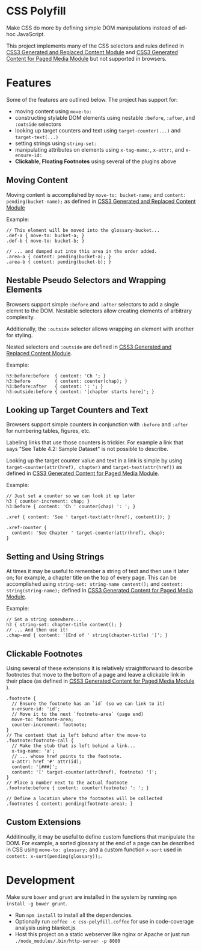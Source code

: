# CSS Polyfill

Make CSS do more by defining simple DOM manipulations instead of ad-hoc JavaScript.

This project implements many of the CSS selectors and rules defined in [CSS3 Generated and Replaced Content Module](http://www.w3.org/TR/css3-content/) and [CSS3 Generated Content for Paged Media Module](http://www.w3.org/TR/css3-gcpm/) but not supported in browsers.

# Features

Some of the features are outlined below. The project has support for:

- moving content using `move-to:`
- constructing stylable DOM elements using nestable `:before`, `:after`, and `:outside` selectors
- looking up target counters and text using `target-counter(...)` and `target-text(...)`
- setting strings using `string-set:`
- manipulating attributes on elements using `x-tag-name:`, `x-attr:`, and `x-ensure-id:`
- **Clickable, Floating Footnotes** using several of the plugins above

## Moving Content

Moving content is accomplished by `move-to: bucket-name;` and `content: pending(bucket-name);` as defined in [CSS3 Generated and Replaced Content Module](http://www.w3.org/TR/css3-content/)

Example:

    // This element will be moved into the glossary-bucket...
    .def-a { move-to: bucket-a; }
    .def-b { move-to: bucket-b; }

    // ... and dumped out into this area in the order added.
    .area-a { content: pending(bucket-a); }
    .area-b { content: pending(bucket-b); }

## Nestable Pseudo Selectors and Wrapping Elements

Browsers support simple `:before` and `:after` selectors to add a single elemnt to the DOM.
Nestable selectors allow creating elements of arbitrary complexity.

Additionally, the `:outside` selector allows wrapping an element with another for styling.

Nested selectors and `:outside` are defined in [CSS3 Generated and Replaced Content Module](http://www.w3.org/TR/css3-content/).

Example:

    h3:before:before  { content: 'Ch '; }
    h3:before         { content: counter(chap); }
    h3:before:after   { content: ': '; }
    h3:outside:before { content: '[chapter starts here]'; }

## Looking up Target Counters and Text

Browsers support simple counters in conjunction with `:before` and `:after` for numbering tables, figures, etc.

Labeling links that use those counters is trickier. For example a link that says "See Table 4.2: Sample Dataset" is not possible to describe.

Looking up the target counter value and text in a link is simple by using `target-counter(attr(href), chapter)` and `target-text(attr(href))` as defined in [CSS3 Generated Content for Paged Media Module](http://www.w3.org/TR/css3-gcpm/).

Example:

    // Just set a counter so we can look it up later
    h3 { counter-increment: chap; }
    h3:before { content: 'Ch ' counter(chap) ': '; }

    .xref { content: 'See ' target-text(attr(href), content()); }

    .xref-counter {
      content: 'See Chapter ' target-counter(attr(href), chap);
    }

## Setting and Using Strings

At times it may be useful to remember a string of text and then use it later on; for example, a chapter title on the top of every page. This can be accomplished using `string-set: string-name content();` and `content: string(string-name);` defined in [CSS3 Generated Content for Paged Media Module](http://www.w3.org/TR/css3-gcpm/).

Example:

    // Set a string somewhere...
    h3 { string-set: chapter-title content(); }
    // ... And then use it!
    .chap-end { content: '[End of ' string(chapter-title) ']'; }

## Clickable Footnotes

Using several of these extensions it is relatively straightforward to describe footnotes that
move to the bottom of a page and leave a clickable link in their place (as defined in [CSS3 Generated Content for Paged Media Module](http://www.w3.org/TR/css3-gcpm/) ).

    .footnote {
      // Ensure the footnote has an `id` (so we can link to it)
      x-ensure-id: 'id';
      // Move it to the next `footnote-area` (page end)
      move-to: footnote-area;
      counter-increment: footnote;
    }
    // The content that is left behind after the move-to
    .footnote:footnote-call {
      // Make the stub that is left behind a link...
      x-tag-name: 'a';
      // ... whose href points to the footnote.
      x-attr: href '#' attr(id);
      content: '[###]';
      content: '[' target-counter(attr(href), footnote) ']';
    }
    // Place a number next to the actual footnote
    .footnote:before { content: counter(footnote) ': '; }

    // Define a location where the footnotes will be collected
    .footnotes { content: pending(footnote-area); }

## Custom Extensions

Additinoally, it may be useful to define custom functions that manipulate the DOM.
For example, a sorted glossary at the end of a page can be described in CSS using `move-to: glossary;` and a custom function `x-sort` used in `content: x-sort(pending(glossary));`.

# Development

Make sure `bower` and `grunt` are installed in the system by running `npm install -g bower grunt`.

- Run `npm install` to install all the dependencies.
- Optionally run `coffee -c css-polyfill.coffee` for use in code-coverage analysis using blanket.js
- Host this project on a static webserver like nginx or Apache or just run `./node_modules/.bin/http-server -p 8080`
